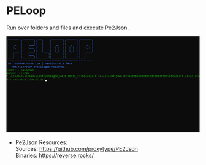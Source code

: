 # PELoop
Run over folders and files and execute Pe2Json.



![PE2Json](https://raw.githubusercontent.com/proxytype/PELoop/main/peloop1.png)

* Pe2Json Resources:<br>
  Sources: https://github.com/proxytype/PE2Json<br>
  Binaries: https://reverse.rocks/

